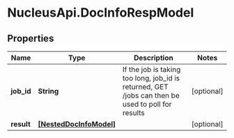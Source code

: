 # NucleusApi.DocInfoRespModel

## Properties
Name | Type | Description | Notes
------------ | ------------- | ------------- | -------------
**job_id** | **String** | If the job is taking too long, job_id is returned, GET /jobs can then be used to poll for results | [optional] 
**result** | [**[NestedDocInfoModel]**](NestedDocInfoModel.md) |  | [optional] 


